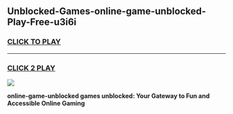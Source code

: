 
## Unblocked-Games-online-game-unblocked-Play-Free-u3i6i
<h3>
<a href="https://premium76.site?title=online-game-unblocked&ref=23A">CLICK TO PLAY</a></h3>
<hr>

<h3>
<a href="https://premium76.site?title=online-game-unblocked&ref=23A">CLICK 2 PLAY</a>
  
</h3>

<a href="https://premium76.site?title=online-game-unblocked&ref=23A"><img src="https://clearcache.store/games.png"></a>


**online-game-unblocked games unblocked: Your Gateway to Fun and Accessible Online Gaming**

